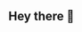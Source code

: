 <div id="header" align="center">
  <img srchttps://media.giphy.com/media/hpXdHPfFI5wTABdDx9/giphy.gif" width="200"/>
</div>

## Hey there 👋


<!--
**qaisarrra/qaisarrra** is a ✨ _special_ ✨ repository because its `README.md` (this file) appears on your GitHub profile.

Here are some ideas to get you started:

- 🔭 I’m currently working on ...
- 🌱 I’m currently learning ...
- 👯 I’m looking to collaborate on ...
- 🤔 I’m looking for help with ...
- 💬 Ask me about ...
- 📫 How to reach me: ...
- 😄 Pronouns: ...
- ⚡ Fun fact: ...
-->
